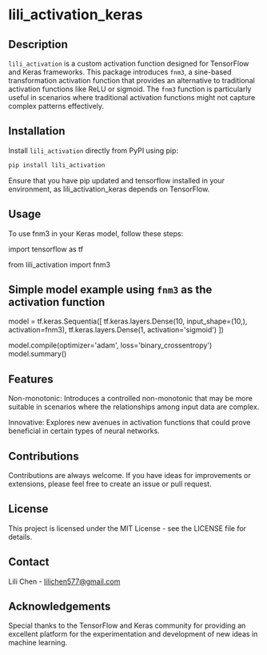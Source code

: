 # lili_activation_keras

## Description
`lili_activation` is a custom activation function designed for TensorFlow and Keras frameworks. This package introduces `fnm3`, a sine-based transformation activation function that provides an alternative to traditional activation functions like ReLU or sigmoid. The `fnm3` function is particularly useful in scenarios where traditional activation functions might not capture complex patterns effectively.

## Installation
Install `lili_activation` directly from PyPI using pip:

```bash
pip install lili_activation
```
Ensure that you have pip updated and tensorflow installed in your environment, as lili_activation_keras depends on TensorFlow.

## Usage
To use fnm3 in your Keras model, follow these steps:

import tensorflow as tf

from lili_activation import fnm3

## Simple model example using `fnm3` as the activation function
model = tf.keras.Sequentia([
    tf.keras.layers.Dense(10, input_shape=(10,), activation=fnm3),
    tf.keras.layers.Dense(1, activation='sigmoid')
])

model.compile(optimizer='adam', loss='binary_crossentropy')
model.summary()

## Features
Non-monotonic: Introduces a controlled non-monotonic that may be more suitable in scenarios where the relationships among input data are complex.

Innovative: Explores new avenues in activation functions that could prove beneficial in certain types of neural networks.

## Contributions
Contributions are always welcome. If you have ideas for improvements or extensions, please feel free to create an issue or pull request.

## License
This project is licensed under the MIT License - see the LICENSE file for details.

## Contact
Lili Chen - lilichen577@gmail.com

## Acknowledgements
Special thanks to the TensorFlow and Keras community for providing an excellent platform for the experimentation and development of new ideas in machine learning.
